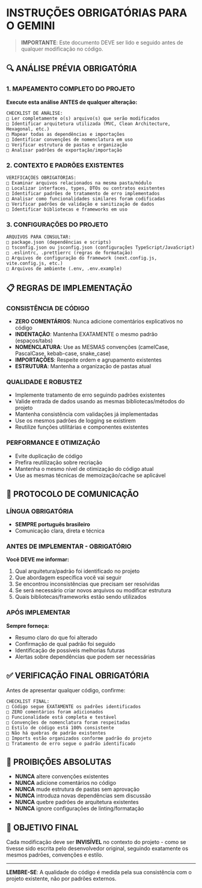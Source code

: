 # INSTRUÇÕES OBRIGATÓRIAS PARA O GEMINI

> **IMPORTANTE**: Este documento DEVE ser lido e seguido antes de qualquer modificação no código.

## 🔍 ANÁLISE PRÉVIA OBRIGATÓRIA

### 1. MAPEAMENTO COMPLETO DO PROJETO
**Execute esta análise ANTES de qualquer alteração:**

```
CHECKLIST DE ANÁLISE:
□ Ler completamente o(s) arquivo(s) que serão modificados
□ Identificar arquitetura utilizada (MVC, Clean Architecture, Hexagonal, etc.)
□ Mapear todas as dependências e importações
□ Identificar convenções de nomenclatura em uso
□ Verificar estrutura de pastas e organização
□ Analisar padrões de exportação/importação
```

### 2. CONTEXTO E PADRÕES EXISTENTES
```
VERIFICAÇÕES OBRIGATÓRIAS:
□ Examinar arquivos relacionados na mesma pasta/módulo
□ Localizar interfaces, types, DTOs ou contratos existentes
□ Identificar padrões de tratamento de erro implementados
□ Analisar como funcionalidades similares foram codificadas
□ Verificar padrões de validação e sanitização de dados
□ Identificar bibliotecas e frameworks em uso
```

### 3. CONFIGURAÇÕES DO PROJETO
```
ARQUIVOS PARA CONSULTAR:
□ package.json (dependências e scripts)
□ tsconfig.json ou jsconfig.json (configurações TypeScript/JavaScript)
□ .eslintrc, .prettierrc (regras de formatação)
□ Arquivos de configuração do framework (next.config.js, vite.config.js, etc.)
□ Arquivos de ambiente (.env, .env.example)
```

## 📋 REGRAS DE IMPLEMENTAÇÃO

### CONSISTÊNCIA DE CÓDIGO
- **ZERO COMENTÁRIOS**: Nunca adicione comentários explicativos no código
- **INDENTAÇÃO**: Mantenha EXATAMENTE o mesmo padrão (espaços/tabs)
- **NOMENCLATURA**: Use as MESMAS convenções (camelCase, PascalCase, kebab-case, snake_case)
- **IMPORTAÇÕES**: Respeite ordem e agrupamento existentes
- **ESTRUTURA**: Mantenha a organização de pastas atual

### QUALIDADE E ROBUSTEZ
- Implemente tratamento de erro seguindo padrões existentes
- Valide entrada de dados usando as mesmas bibliotecas/métodos do projeto
- Mantenha consistência com validações já implementadas
- Use os mesmos padrões de logging se existirem
- Reutilize funções utilitárias e componentes existentes

### PERFORMANCE E OTIMIZAÇÃO
- Evite duplicação de código
- Prefira reutilização sobre recriação
- Mantenha o mesmo nível de otimização do código atual
- Use as mesmas técnicas de memoização/cache se aplicável

## 💬 PROTOCOLO DE COMUNICAÇÃO

### LÍNGUA OBRIGATÓRIA
- **SEMPRE português brasileiro**
- Comunicação clara, direta e técnica

### ANTES DE IMPLEMENTAR - OBRIGATÓRIO
**Você DEVE me informar:**
1. Qual arquitetura/padrão foi identificado no projeto
2. Que abordagem específica você vai seguir
3. Se encontrou inconsistências que precisam ser resolvidas
4. Se será necessário criar novos arquivos ou modificar estrutura
5. Quais bibliotecas/frameworks estão sendo utilizados

### APÓS IMPLEMENTAR
**Sempre forneça:**
- Resumo claro do que foi alterado
- Confirmação de qual padrão foi seguido
- Identificação de possíveis melhorias futuras
- Alertas sobre dependências que podem ser necessárias

## ✅ VERIFICAÇÃO FINAL OBRIGATÓRIA

Antes de apresentar qualquer código, confirme:

```
CHECKLIST FINAL:
□ Código segue EXATAMENTE os padrões identificados
□ ZERO comentários foram adicionados
□ Funcionalidade está completa e testável
□ Convenções de nomenclatura foram respeitadas
□ Estilo de código está 100% consistente
□ Não há quebras de padrão existentes
□ Imports estão organizados conforme padrão do projeto
□ Tratamento de erro segue o padrão identificado
```

## 🚫 PROIBIÇÕES ABSOLUTAS

- **NUNCA** altere convenções existentes
- **NUNCA** adicione comentários no código
- **NUNCA** mude estrutura de pastas sem aprovação
- **NUNCA** introduza novas dependências sem discussão
- **NUNCA** quebre padrões de arquitetura existentes
- **NUNCA** ignore configurações de linting/formatação

## 🎯 OBJETIVO FINAL

Cada modificação deve ser **INVISÍVEL** no contexto do projeto - como se tivesse sido escrita pelo desenvolvedor original, seguindo exatamente os mesmos padrões, convenções e estilo.

---

**LEMBRE-SE**: A qualidade do código é medida pela sua consistência com o projeto existente, não por padrões externos.
